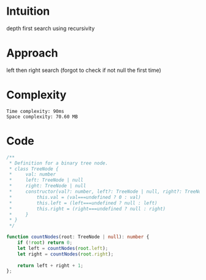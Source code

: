 # Intuition
depth first search using recursivity

# Approach
left then right search (forgot to check if not null the first time)

# Complexity

    Time complexity: 90ms
    Space complexity: 70.60 MB

# Code
```ts
/**
 * Definition for a binary tree node.
 * class TreeNode {
 *     val: number
 *     left: TreeNode | null
 *     right: TreeNode | null
 *     constructor(val?: number, left?: TreeNode | null, right?: TreeNode | null) {
 *         this.val = (val===undefined ? 0 : val)
 *         this.left = (left===undefined ? null : left)
 *         this.right = (right===undefined ? null : right)
 *     }
 * }
 */

function countNodes(root: TreeNode | null): number {
    if (!root) return 0;
    let left = countNodes(root.left);
    let right = countNodes(root.right);
    
    return left + right + 1;
};
```
